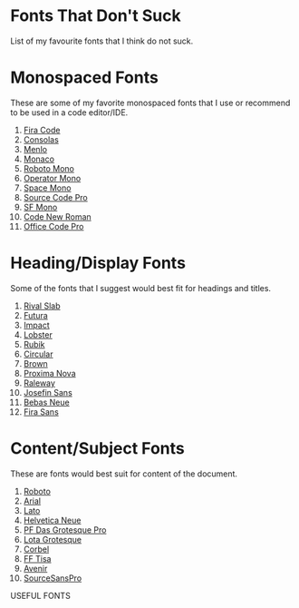 # Fonts That Don't Suck
List of my favourite fonts that I think do not suck.

# Monospaced Fonts
These are some of my favorite monospaced fonts that I use or recommend to be used in a code editor/IDE.

1. [Fira Code](https://github.com/tonsky/FiraCode)
2. [Consolas](https://www.fonts.com/font/microsoft-corporation/consolas/regular)
3. [Menlo](https://www.typewolf.com/site-of-the-day/fonts/menlo)
4. [Monaco](https://en.wikipedia.org/wiki/Monaco_(typeface))
5. [Roboto Mono](https://fonts.google.com/specimen/Roboto+Mono)
6. [Operator Mono](https://www.typography.com/fonts/operator/styles/)
7. [Space Mono](https://fonts.google.com/specimen/Space+Mono)
8. [Source Code Pro](https://fonts.google.com/specimen/Source+Code+Pro)
9. [SF Mono](https://developer.apple.com/fonts/)
10. [Code New Roman](https://www.dafont.com/code-new-roman.font)
11. [Office Code Pro](https://github.com/nathco/Office-Code-Pro)

# Heading/Display Fonts
Some of the fonts that I suggest would best fit for headings and titles.

1. [Rival Slab](https://www.myfonts.com/fonts/mostardesign/rival-slab/)
2. [Futura](https://fonts.adobe.com/fonts/futura-pt)
3. [Impact](https://www.fonts.com/font/microsoft-corporation/impact/regular)
4. [Lobster](https://www.fontsquirrel.com/fonts/lobster)
5. [Rubik](https://fonts.google.com/specimen/Rubik)
6. [Circular](https://lineto.com/The+Fonts/Font+Categories/Text+Fonts/Circular/)
7. [Brown](https://lineto.com/The%20Fonts/Font%20Categories/Text%20Fonts/Brown/)
8. [Proxima Nova](https://www.myfonts.com/fonts/marksimonson/proxima-nova/webfont_preview.html)
9. [Raleway](https://fonts.google.com/specimen/Raleway)
10. [Josefin Sans](https://www.fontsquirrel.com/fonts/josefin-sans)
11. [Bebas Neue](https://www.fontsquirrel.com/fonts/bebas-neue)
12. [Fira Sans](https://fonts.google.com/specimen/Fira+Sans)

# Content/Subject Fonts
These are fonts would best suit for content of the document.

1. [Roboto](https://fonts.google.com/specimen/Roboto)
2. [Arial](https://www.fonts.com/font/monotype/arial)
3. [Lato](https://fonts.google.com/specimen/Lato)
4. [Helvetica Neue](https://www.fonts.com/font/linotype/neue-helvetica)
5. [PF Das Grotesque Pro](https://www.myfonts.com/fonts/parachute/pf-das-grotesk-pro/)
6. [Lota Grotesque](http://www.myfonts.com/fonts/los-andes/lota-grotesque)
7. [Corbel](https://www.myfonts.com/fonts/ascender/corbel/)
8. [FF Tisa](https://www.myfonts.com/fonts/fontfont/tisa/)
9. [Avenir](https://www.myfonts.com/fonts/linotype/avenir/)
10. [SourceSansPro](https://www.fontsquirrel.com/fonts/source-sans-pro)

USEFUL FONTS
